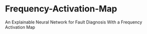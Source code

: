 # Frequency-Activation-Map
An Explainable Neural Network for Fault Diagnosis With a Frequency Activation Map
